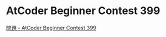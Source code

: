 AtCoder Beginner Contest 399
===

[問題 - AtCoder Beginner Contest 399](https://atcoder.jp/contests/abc399/tasks)
